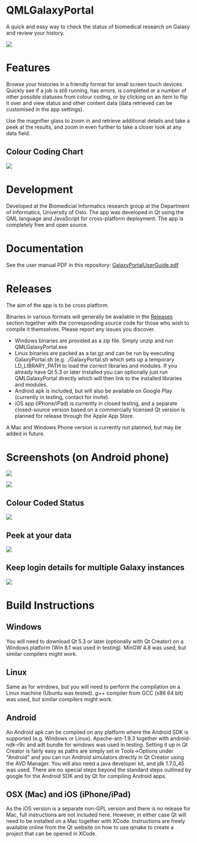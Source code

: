 QMLGalaxyPortal
===============

A quick and easy way to check the status of biomedical research on Galaxy and review your history.

![](http://i955.photobucket.com/albums/ae34/Bornich/FeatureGraphic_zpsff509d03.png)

# Features

Browse your histories in a friendly format for small screen touch devices. Quickly see if a job is still running, has errors, is completed or a number of other possible statuses from colour coding, or by clicking on an item to flip it over and view status and other content data (data retrieved can be customised in the app settings).

Use the magnifier glass to zoom in and retrieve additional details and take a peek at the results, and zoom in even further to take a closer look at any data field.

## Colour Coding Chart

![](http://i955.photobucket.com/albums/ae34/Bornich/StatesColourCoding_zps01d0782c.png)

# Development

Developed at the Biomedicial Informatics research group at the Department of Informatics, University of Oslo. The app was developed in Qt using the QML language and JavaScript for cross-platform deployment. The app is completely free and open source.

# Documentation

See the user manual PDF in this repository: [GalaxyPortalUserGuide.pdf](https://github.com/Tarostar/QMLGalaxyPortal/blob/master/GalaxyPortalUserGuide.pdf?raw=true)

# Releases

The aim of the app is to be cross platform.

Binaries in various formats will generally be available in the [Releases](https://github.com/Tarostar/QMLGalaxyPortal/releases) section together with the corresponding source code for those who wish to compile it themselves. Please report any issues you discover.

* Windows binaries are provided as a zip file. Simply unzip and run QMLGalaxyPortal.exe
* Linux binaries are packed as a tar.gz and can be run by executing GalaxyPortal.sh (e.g. ./GalaxyPortal.sh which sets up a temporary LD_LIBRARY_PATH to load the correct libraries and modules. If you already have Qt 5.3 or later installed you can optionally just run QMLGalaxyPortal directly which will then link to the installed libraries and modules.
* Android apk is included, but will also be available on Google Play (currently in testing, contact for invite).
* iOS app (iPhone/iPad) is currently in closed testing, and a separate closed-source version based on a commercially licensed Qt version is planned for release through the Apple App Store.

A Mac and Windows Phone version is currently not planned, but may be added in future.

# Screenshots (on Android phone)

![](http://i955.photobucket.com/albums/ae34/Bornich/Screenshot_2014-10-28-13-23-28_zpsbca8ea27.png)

![](http://i955.photobucket.com/albums/ae34/Bornich/Screenshot_2014-10-28-13-23-41_zps07f0c2c8.png)

## Colour Coded Status

![](http://i955.photobucket.com/albums/ae34/Bornich/HistoryItems_JobQueued_short_zps4f99b0b5.png)

## Peek at your data

![](http://i955.photobucket.com/albums/ae34/Bornich/peek_zps21288ea7.png)

## Keep login details for multiple Galaxy instances

![](http://i955.photobucket.com/albums/ae34/Bornich/Screenshot_2015-01-10-11-15-02_zpse28af239.png)

# Build Instructions

## Windows

You will need to download Qt 5.3 or later (optionally with Qt Creator) on a Windows platform (Win 8.1 was used in testing). MinGW 4.8 was used, but similar compilers might work.

## Linux

Same as for windows, but you will need to perform the compilation on a Linux machine (Ubuntu was tested). g++ compiler from GCC (x86 64 bit) was used, but similar compilers might work.

## Android

An Android apk can be compiled on any platform where the Android SDK is supported (e.g. Windows or Linux). Apache-ant-1.9.3 together with android-ndk-r9c and adt bundle for windows was used in testing. Setting it up in Qt Creator is fairly easy as paths are simply set in Tools->Options under "Android" and you can run Android simulators directly in Qt Creator using the AVD Manager. You will also need a java developer kit, and jdk 1.7.0_45 was used. There are no special steps beyond the standard steps outlined by google for the Android SDK and by Qt for compiling Android apps.

## OSX (Mac) and iOS (iPhone/iPad)

As the iOS version is a separate non-GPL version and there is no release for Mac, full instructions are not included here. However, in either case Qt will need to be installed on a Mac together with XCode. Instructions are freely available online from the Qt website on how to use qmake to create a project that can be opened in XCode.

